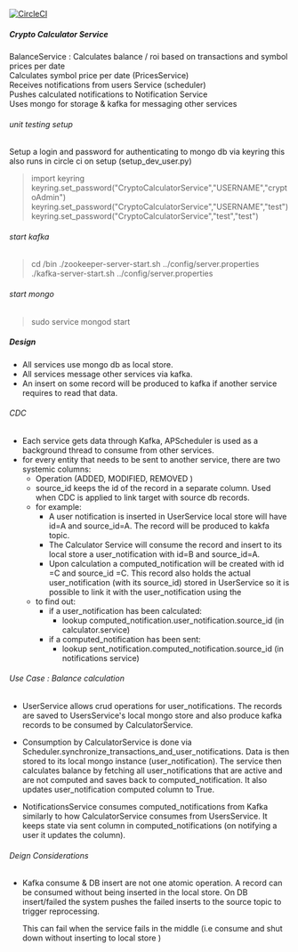 

[![CircleCI](https://circleci.com/gh/athanikos/CryptoCalculatorService.svg?style=shield&circle-token=a7ee6cc5bd4367ac7d9c05ad2a5427d8068705c5)](https://app.circleci.com/pipelines/github/athanikos/CryptoCalculatorService)


##### Crypto Calculator Service
BalanceService : Calculates balance / roi based on transactions and symbol prices per date  
Calculates symbol price per date  (PricesService)   
Receives notifications from users Service (scheduler)   
Pushes calculated notifications  to Notification Service    
Uses mongo for storage & kafka for messaging other services

###### unit testing setup 
Setup a login and password for authenticating to mongo db via keyring
this also runs in circle ci on setup (setup_dev_user.py)
> import keyring    
> keyring.set_password("CryptoCalculatorService","USERNAME","cryptoAdmin")
> keyring.set_password("CryptoCalculatorService","USERNAME","test")
> keyring.set_password("CryptoCalculatorService","test","test")


###### start kafka     
> cd <kafkadir>/bin 
> ./zookeeper-server-start.sh ../config/server.properties 
> ./kafka-server-start.sh ../config/server.properties 
###### start mongo 
> sudo service mongod start 


##### Design  
* All services use mongo db as local store.
* All services message other services via kafka. 
* An insert on some record will be produced to kafka if another service requires to read that data.

###### CDC
* Each service gets data through Kafka, APScheduler is used as a background thread to consume from other services.
* for every entity that needs to be sent to another service, there are two systemic columns:
    * Operation (ADDED, MODIFIED, REMOVED ) 
    * source_id keeps the id of the record in a separate column. Used when CDC is applied to link target with source db records.
    * for example:
        * A user notification is inserted in UserService local store will have id=A and source_id=A. The record will be produced to kakfa topic.
        * The Calculator Service will consume the record and insert to its local store a user_notification with id=B and source_id=A.
        * Upon calculation a computed_notification will be created with id =C and source_id =C. 
        This record also holds the actual user_notification (with its source_id) stored in UserService so it is possible to link it with the user_notification using the
    * to find out:
        * if a user_notification has been calculated:
            * lookup computed_notification.user_notification.source_id (in calculator.service)
        * if a computed_notification has been sent:
            * lookup sent_notification.computed_notification.source_id (in notifications service)
         







###### Use Case : Balance calculation 

* UserService allows crud operations for user_notifications. The records are saved to UsersService's local mongo store 
  and also produce kafka records to be consumed by CalculatorService.  

* Consumption by CalculatorService is done via Scheduler.synchronize_transactions_and_user_notifications. 
  Data is then stored to its local mongo instance (user_notification).
  The service then calculates balance by fetching all user_notifications that are active and are not computed 
  and saves back to computed_notification.
  It also updates user_notification computed column to True.
      
* NotificationsService consumes computed_notifications from Kafka similarly to how CalculatorService consumes from UsersService.
  It keeps state via sent column in computed_notifications (on notifying a user it updates the column).
  



###### Deign Considerations 

*   Kafka consume & DB insert are not one atomic operation. A record can be consumed without being inserted in the local store.
    On DB insert/failed the system pushes the failed inserts to the source topic to trigger reprocessing.
    
    This can fail when the service fails in the middle (i.e consume and shut down without inserting to local store )
  


         